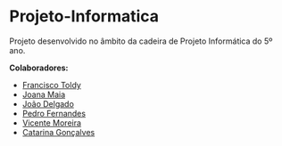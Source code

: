 # Projeto-Informatica

Projeto desenvolvido no âmbito da cadeira de Projeto Informática do 5º ano. 

**Colaboradores:**<br>
- [Francisco Toldy](https://github.com/ftoldy1415)<br>
- [Joana Maia](https://github.com/marshaia)<br>
- [João Delgado](https://github.com/delgas12)<br>
- [Pedro Fernandes](https://github.com/PedroFernandesMIEI)<br>
- [Vicente Moreira](https://github.com/VicShadow)<br>
- [Catarina Gonçalves](https://github.com/CatarinaOG)<br>
